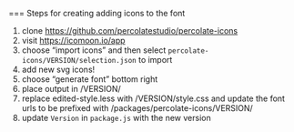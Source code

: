 === Steps for creating adding icons to the font

1. clone https://github.com/percolatestudio/percolate-icons
2. visit https://icomoon.io/app
3. choose “import icons” and then select
   `percolate-icons/VERSION/selection.json` to import
4. add new svg icons!
5. choose “generate font” bottom right
6. place output in /VERSION/
7. replace edited-style.less with /VERSION/style.css and update the font urls to
   be prefixed with /packages/percolate-icons/VERSION/
8. update `Version` in `package.js` with the new version
